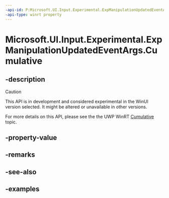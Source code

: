 ```yaml
---
-api-id: P:Microsoft.UI.Input.Experimental.ExpManipulationUpdatedEventArgs.Cumulative
-api-type: winrt property
---
```


# Microsoft.UI.Input.Experimental.ExpManipulationUpdatedEventArgs.Cumulative

<!--
public Windows.UI.Input.ManipulationDelta Cumulative { get; }
-->

## -description

> [!CAUTION]
> This API is in development and considered experimental in the WinUI version selected. It might be altered or unavailable in other versions.

For more details on this API, please see the the UWP WinRT [Cumulative](/uwp/api/windows.ui.input.manipulationupdatedeventargs.cumulative) topic.

## -property-value

## -remarks

## -see-also

## -examples
